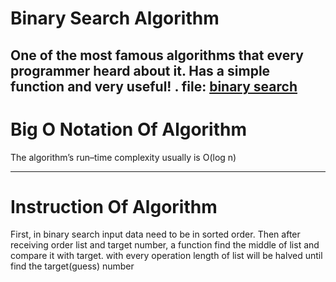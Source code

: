 # Binary Search Algorithm
One of the most famous algorithms that every programmer 
heard about it. Has a simple function and very useful!
. file: [binary search](./binary_search.py)
---
# Big O Notation Of Algorithm
The algorithm’s run–time complexity usually is O(log n)

---
# Instruction Of Algorithm
First, in binary search input data need to be in
sorted order. Then after receiving order list and target
number, a function find the middle of list and compare
it with target. with every operation length of list will
be halved until find the target(guess) number